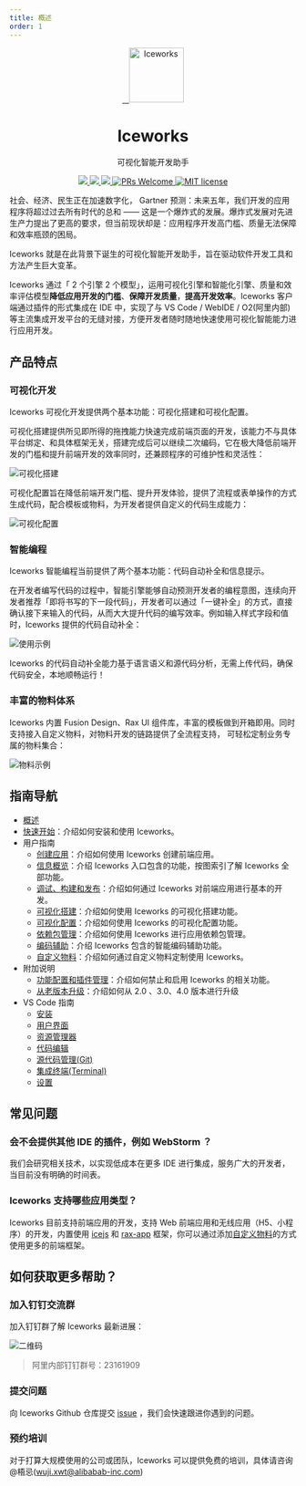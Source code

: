 ```yaml
---
title: 概述
order: 1
---
```


<p align="center">
  <a href="https://ice.work">
    <img alt="Iceworks" src="https://img.alicdn.com/tfs/TB1kDZlXBBh1e4jSZFhXXcC9VXa-256-256.png" width="96">
  </a>
</p>
<h1 align="center">Iceworks</h1>
<p align="center">可视化智能开发助手</p>
<p align="center">
  <a href="https://marketplace.visualstudio.com/items?itemName=iceworks-team.iceworks">
    <img src="https://vsmarketplacebadge.apphb.com/version/iceworks-team.iceworks.svg?logo=visual-studio-code" />
  </a>
  <a href="https://marketplace.visualstudio.com/items?itemName=iceworks-team.iceworks">
    <img src="https://vsmarketplacebadge.apphb.com/installs-short/iceworks-team.iceworks.svg" />
  </a>
  <a href="https://marketplace.visualstudio.com/items?itemName=iceworks-team.iceworks&ssr=false#review-details">
    <img src="https://vsmarketplacebadge.apphb.com/rating-short/iceworks-team.iceworks.svg" />
  </a>
  <a href="https://github.com/ice-lab/iceworks/pulls">
    <img src="https://img.shields.io/badge/PRs-welcome-brightgreen.svg" alt="PRs Welcome" />
  </a>
  <a href="http://opensource.org/licenses/MIT">
    <img src="https://img.shields.io/badge/license-MIT-blue.svg" alt="MIT license" />
  </a>
</p>

社会、经济、民生正在加速数字化， Gartner 预测：未来五年，我们开发的应用程序将超过过去所有时代的总和 —— 这是一个爆炸式的发展。爆炸式发展对先进生产力提出了更高的要求，但当前现状却是：应用程序开发高门槛、质量无法保障和效率瓶颈的困局。

Iceworks 就是在此背景下诞生的可视化智能开发助手，旨在驱动软件开发工具和方法产生巨大变革。

Iceworks 通过「 2 个引擎 2 个模型」，运用可视化引擎和智能化引擎、质量和效率评估模型**降低应用开发的门槛**、**保障开发质量**，**提高开发效率**。Iceworks 客户端通过插件的形式集成在 IDE 中，实现了与 VS Code / WebIDE / O2(阿里内部) 等主流集成开发平台的无缝对接，方便开发者随时随地快速使用可视化智能能力进行应用开发。

## 产品特点

### 可视化开发

Iceworks 可视化开发提供两个基本功能：可视化搭建和可视化配置。

可视化搭建提供所见即所得的拖拽能力快速完成前端页面的开发，该能力不与具体平台绑定、和具体框架无关，搭建完成后可以继续二次编码，它在极大降低前端开发的门槛和提升前端开发的效率同时，还兼顾程序的可维护性和灵活性：

![可视化搭建](https://img.alicdn.com/tfs/TB1yTO8i8Bh1e4jSZFhXXcC9VXa-1440-900.png_790x10000.jpg)

可视化配置旨在降低前端开发门槛、提升开发体验，提供了流程或表单操作的方式生成代码，配合模板或物料，为开发者提供自定义的代码生成能力：

![可视化配置](https://img.alicdn.com/tfs/TB1VzS_i8Bh1e4jSZFhXXcC9VXa-1024-768.png_790x10000.jpg)

### 智能编程

Iceworks 智能编程当前提供了两个基本功能：代码自动补全和信息提示。

在开发者编写代码的过程中，智能引擎能够自动预测开发者的编程意图，连续向开发者推荐「即将书写的下一段代码」，开发者可以通过「一键补全」的方式，直接确认接下来输入的代码，从而大大提升代码的编写效率。例如输入样式字段和值时，Iceworks 提供的代码自动补全：

![使用示例](https://user-images.githubusercontent.com/56879942/87412958-3895e700-c5fc-11ea-88e2-3e3e78a07f9e.gif)

Iceworks 的代码自动补全能力基于语言语义和源代码分析，无需上传代码，确保代码安全，本地顺畅运行！

### 丰富的物料体系

Iceworks 内置 Fusion Design、Rax UI 组件库，丰富的模板做到开箱即用。同时支持接入自定义物料，对物料开发的链路提供了全流程支持， 可轻松定制业务专属的物料集合：

![物料示例](https://img.alicdn.com/tfs/TB1UjO9SET1gK0jSZFrXXcNCXXa-1000-750.png)

## 指南导航

- [概述](/docs/iceworks/)
- [快速开始](/docs/iceworks/)：介绍如何安装和使用 Iceworks。
- 用户指南
    - [创建应用](/docs/iceworks/)：介绍如何使用 Iceworks 创建前端应用。
    - [信息概览](/docs/iceworks/)：介绍 Iceworks 入口包含的功能，按图索引了解 Iceworks 全部功能。
    - [调试、构建和发布](/docs/iceworks/)：介绍如何通过 Iceworks 对前端应用进行基本的开发。
    - [可视化搭建](/docs/iceworks/)：介绍如何使用 Iceworks 的可视化搭建功能。
    - [可视化配置](/docs/iceworks/)：介绍如何使用 Iceworks 的可视化配置功能。
    - [依赖包管理](/docs/iceworks/)：介绍如何使用 Iceworks 进行应用依赖包管理。
    - [编码辅助](/docs/iceworks/)：介绍 Iceworks 包含的智能编码辅助功能。
    - [自定义物料](/docs/iceworks/)：介绍如何通过自定义物料定制使用 Iceworks。
- 附加说明
    - [功能配置和插件管理](/docs/iceworks/)：介绍如何禁止和启用 Iceworks 的相关功能。
    - [从老版本升级](/docs/iceworks/)：介绍如何从 2.0 、3.0、4.0 版本进行升级
- VS Code 指南
    - [安装](/docs/iceworks/)
    - [用户界面](/docs/iceworks/)
    - [资源管理器](/docs/iceworks/)
    - [代码编辑](/docs/iceworks/)
    - [源代码管理(Git)](/docs/iceworks/)
    - [集成终端(Terminal)](/docs/iceworks/)
    - [设置](/docs/iceworks/)

## 常见问题

### 会不会提供其他 IDE 的插件，例如 WebStorm ？

我们会研究相关技术，以实现低成本在更多 IDE 进行集成，服务广大的开发者，当目前没有明确的时间表。

### Iceworks 支持哪些应用类型？

Iceworks 目前支持前端应用的开发，支持 Web 前端应用和无线应用（H5、小程序）的开发，内置使用 [icejs](https://github.com/alibaba/ice) 和 [rax-app](https://github.com/alibaba/rax) 框架，你可以通过添加[自定义物料](/docs/iceworks/)的方式使用更多的前端框架。

## 如何获取更多帮助？

### 加入钉钉交流群

加入钉钉群了解 Iceworks 最新进展：

![二维码](https://img.alicdn.com/tfs/TB1OdxtgIVl614jSZKPXXaGjpXa-490-672.png_360x10000.jpg)

> 阿里内部钉钉群号：23161909

### 提交问题

向 Iceworks Github 仓库提交 [issue](https://github.com/ice-lab/iceworks/issues/new?labels=iceworks) ，我们会快速跟进你遇到的问题。

### 预约培训

对于打算大规模使用的公司或团队，Iceworks 可以提供免费的培训，具体请咨询 @梧忌(wuji.xwt@alibabab-inc.com)